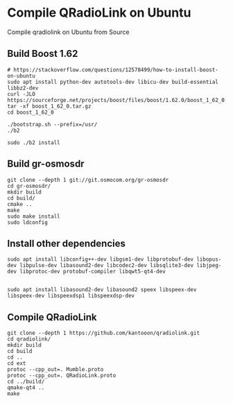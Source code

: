 # Compile QRadioLink on Ubuntu
Compile qradiolink on Ubuntu from Source

## Build Boost 1.62

```
# https://stackoverflow.com/questions/12578499/how-to-install-boost-on-ubuntu
sudo apt install python-dev autotools-dev libicu-dev build-essential libbz2-dev
curl -JLO https://sourceforge.net/projects/boost/files/boost/1.62.0/boost_1_62_0.tar.gz
tar -xf boost_1_62_0.tar.gz
cd boost_1_62_0

./bootstrap.sh --prefix=/usr/
./b2

sudo ./b2 install 
```

## Build gr-osmosdr

```
git clone --depth 1 git://git.osmocom.org/gr-osmosdr
cd gr-osmosdr/
mkdir build
cd build/
cmake ..
make
sudo make install
sudo ldconfig
```

## Install other dependencies

```
sudo apt install libconfig++-dev libgsm1-dev libprotobuf-dev libopus-dev libpulse-dev libasound2-dev libcodec2-dev libsqlite3-dev libjpeg-dev libprotoc-dev protobuf-compiler libqwt5-qt4-dev


sudo apt install libasound2-dev libasound2 speex libspeex-dev libspeex-dev libspeexdsp1 libspeexdsp-dev

```

## Compile QRadioLink

```
git clone --depth 1 https://github.com/kantooon/qradiolink.git
cd qradiolink/
mkdir build
cd build
cd ..
cd ext
protoc --cpp_out=. Mumble.proto
protoc --cpp_out=. QRadioLink.proto
cd ../build/
qmake-qt4 ..
make

```
